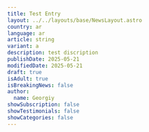 ```yaml
---
title: Test Entry
layout: ../../layouts/base/NewsLayout.astro
country: ar
language: ar
article: string
variant: a
description: test discription
publishDate: 2025-05-21
modifiedDate: 2025-05-21
draft: true
isAdult: true
isBreakingNews: false
author:
  name: Georgiy
showSubscription: false
showTestimonials: false
showCategories: false
---
```

